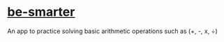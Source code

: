# [be-smarter](https://khalednassar500.github.io/be-smarter/)
An app to practice solving basic arithmetic operations such as (+, -, x, ÷)

